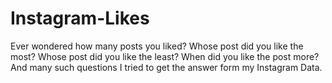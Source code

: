 # Instagram-Likes

Ever wondered how many posts you liked? Whose post did you like the most? Whose post did you like the least? When did you like the post more? And many such questions I tried to get the answer form my Instagram Data.
